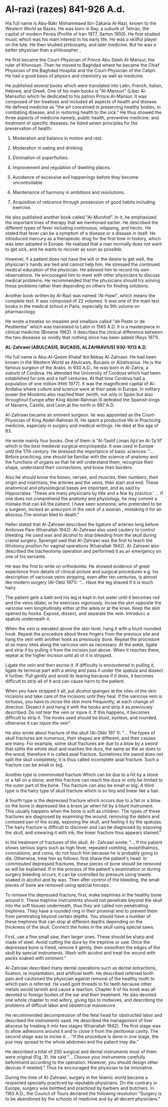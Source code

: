 Al-razi (razes) 841-926 A.d.
============================

His full name is Abu-Bakr Mohammaed Ibn-Zakaria Al-Razi, known to the
Western World as Razes. He was born in Ray, a suburb of Tehran, the
capital of modern Persia (Profile of Iran 1977, Sarton 1950). He first
studied music which was his main interest in his early life. He was a
skillful player on the lute. He then studied philosophy, and later
medicine. But he was a better physician than a philosopher ,

He first became the Court-Physician of Prince Abu Saleh Al-Mansur, the
ruler of Khorosan. Then he moved to Baghdad where he became the Chief
Physician of the Baghdad Hospital and the Court-Physician of the Caliph.
He had a good basis of physics and chemistry as well as medicine.

He published several books which were translated into Latin, French,
Italian, Hebrew, and Greek. One of his main books is "Al-Mansuri" (Liber
Al-Mansofis) which he dedicated to his patron Prince Al-Mansur. It was
composed of ten treatises and included all aspects of health and
disease. He defined medicine as "the art concerned in preserving healthy
bodies, in combating disease, and in restoring health to the sick." He
thus showed the three aspects of medicine namely, public health,
preventive medicine, and treatment of specific diseases. he listed seven
principles for the preservation of health:

1. Moderation and balance in motion and rest.

2. Moderation in eating and drinking.

3. Elimination of superfluities.

4. Improvement and regulation of dwelling places.

5. Avoidance of excessive evil happenings before they become
uncontrollable.

6. Maintenance of harmony in ambitions and resolutions.

7. Acquisition of reticence through possession of good habits including
exercise.

He also published another book called "Al-Murshid". In it, he
emphasized the important lines of therapy that we mentioned earlier. He
described the different types of fever including continuous, relapsing,
and hectic. He stated that fever can be a symptom of a disease or a
disease in itself. He introduced mercury as a therapeutic drug for the
first time in history, which was later adopted in Europe. He realized
that a man normally does not want to get sick, and he wants to recover
as soon as possible.

However, if a patient does not have the will or the desire to get well,
the physician's hands are tied and cannot help him. He stressed the
continued medical education of the physician. He advised him to record
his own observations. He encouraged him to meet with other physicians to
discuss medical problems. He recommended that the physicians should try
solving these problems rather than depending on others for finding
solutions.

Another book written by Al-Razi was named "Al-Hawi", which means the
complete text. It was composed of 22 volumes. It was one of the main
text books in the medical school in Paris, especially its 9th volume on
pharmacology.

He wrote a treatise on measles and smallpox called "de Peste or de
Pestilentia" which was translated to Latin in 1565 A.D. It is a
masterpiece in clinical medicine (Browne 1962). It describes the
clinical difference between the two diseases so vividly that nothing
since has been added (Keys 1971).


**AL-Zahrawi (ABULCASIS, BUCASIS, ALZAHRAVIUS) 930-1013 A.D.**

His full name is Abu-Al-Qasim Khalaf Ibn'Abbas Al-Zahrawi. He had been
known in the Western World as Abulcasis, Bucasis or Alzahravius. He is
the famous surgeon of the Arabs. In 930 A.D., he was born in Al-Zahra, a
suburb of Cordova. He attended the University of Cordova which had been
established for one and a half centuries. At that time Cordova had a
population of one million (Hitti 1977). It was the magnificent capital
of Al- Andalus where culture and science were at their peak in Europe.
In military power the Moslems also reached their zenith, not only in
Spain but also throughout Europe after King Abdel-Rahman III defeated
the Spanish kings of Navarre, Castile, and Leon at the north in 997
A.D.

Al-Zahrawi became an eminent surgeon. lie was appointed as the
Court-Physician of King Abdel-Rahman III. He spent a productive life in
Practicing medicine, especialy in surgery and medical writings. He died
at the age of 83.

He wrote mainly four books. One of them is "Al-Tastif Liman Ajiz'an
Al-Ta'lif' which is the best medieval surgical encyclopedia. It was used
in Europe until the 17th century. He stressed the importance of basic
sciences: "... Before practicing, one should be familiar with the
science of anatomy and the functions of organs so that he will
understand them, recognize their shape, understand their connections,
and know their borders.

Also he should know the bones, nerves, and muscles, their numbers,
their origin and insertions, the arteries and the veins, their start and
end. These anatomical and physiological bases are important, and as said
by Hippocrates: 'These are many physicians by title and a few by
practice.' ... If one does not comprehend the anatomy and physiology, he
may commit a mistake that can kill the patient. I have seen someone, who
pretended to be a surgeon, incised an aneurysm in the neck of a woman ,
mistaking it for an abscess.The woman bled to death."

Heller stated that Al-Zahrawi described the ligature of arteries long
before Ambrose Pare (Khairallah 1942). Al-Zahrawi also used cautery to
control bleeding. He used wax and alcohol to stop bleeding from the
skull during cranial surgery. Sprengel said that Al-Zahrawi was the
first to teach the lithotomy position for vaginal operations (Khairallah
1942). Al-Zahrawi also described the tracheotomy operation and performed
it as an emergency on one of his servants.

He was the first to write on orthodontia. He showed evidence of great
experience from details of clinical picture and surgical procedures e.g.
his description of varicose veins stripping, even after ten centuries,
is almost like modern surgery (Al-Okbi 1971): "... Have the leg shaved
if it is much hairy.

The patient gets a bath and his leg is kept in hot water until it
becomes red and the veins dilate; or he exercises vigorously. Incise the
skin opposite the varicose vein longitudinally either at the ankle or at
the knee. Keep the skin opened by hooks. Expose, dissect, and separate
the vein. Introducc a spatula underneath it.

When the vein is elevated above the skin level, hang it with a blunt
rounded hook. Repeat the procedure about three fingers from the previous
site and hang the vein with another hook as previously done. Repeat the
procedure at as many sites along the varicose vein as necessary. At the
ankle, ligate and strip it by pulling it from the incision just above.
When it reaches there, repeat at the higher incision until all of it is
stripped.

Ligate the vein and then excise it. If difficulty is encountered in
pulling it, ligate its terminal part with a string and pass it under the
spatula and dissect it further. Pull gently and avoid its tearing
because if it does, it becomes difficult to strip all of it and can
cause harm to the patient.

When you have stripped it all, put alcohol spanges at the sites of the
skin incisions and take care of the incisions until they heal. If the
varicose vein is tortuous, you have to incise the skin more frequently,
at each change of direction. Dissect it and hang it with the hooks and
strip it as previously described. Do not tear the vein or injure it. If
this happens, it becomes difficult to strip it. The hooks used should be
blunt, eyeless, and rounded, otherwise it can injure the vein".

He also wrote about fracture of the skull (Al-Okbi 197 1): "... The
types of skull fractures are numerous, their shapes are different, and
their causes are many. For example, some skull fractures are due to a
blow by a sword that splits the whole skull and reaches the dura, the
same as the ax does to the wood, therefore it is called axial fracture.
Sometimes the sword does not split the skull completely, it is thus
called incomplete axial fracture. Such a fracture can be small or big.

Another type is comminuted fracture Which can be due to a hit by a
stone or a fall on a stone; and this fracture can reach the dura or only
be limited to the outer part of the bone. This fracture can also be
small or big. A third type is the hairy type of skull fracture which is
so tiny and linear like a hair.

A fourth type is the depressed fracture which occurs due to a fail or a
blow so the bone is depressed like a brass jar when hit by a blunt
instrument. This usually happens when the bone is soft as children. The
types of these fractures are diagnosed by examining the wound, removing
the debris and contused pan of the scalp, exposing the skull, and
feeling it by the spatulas. The hairy fracture is difficult to discover
and can be diagnosed by exposing the skull, and smearing it with ink;
the linear fracture thus appears stained."

In the treatment of fractures of the skull, Al- Zahrawi wrote: "... If
the patient shows serious signs such as high fever, repeated vomiting,
exophthalmos, convulsions, and coma, do not touch him because he is
probably going to die. Otherwise, treat him as follows: first shave the
patient's head. In comminuted depressed fractures, these pieces of bone
should be removed as will be explained. If in the process of the
patient's examination or during surgery bleeding occurs, it can be
controlled by pressure using towels soaked in alcohol and by wax. Then
after control of the bleeding, the small pieces of bone are removed
using special forceps .

To remove the depressed fracture, first, make trephines in the healthy
bone around it. These trephine instruments should not penetrate beyond
the skull into the soft tissues underneath, thus they are called non
penetrating trephines. They have a rounded ring in their proximal end to
prevent them from penetrating beyond certain depths. You should have a
number of these trephines that can stop at different depths depending on
the thickness of the skull. Connect the holes in the skull using special
saws.

First, use a fine small saw, then larger ones. These should be sharp
and made of steel. Avoid cutting the dura by the trephine or saw. Once
the depressed bone is freed, remove it gently, then smoothen the edges
of the skull by special instruments. Wash with alcohol and treat the
wound with packs soaked with ointment."

Al-Zahrawi described many dental operations such as dental extractions,
fixation, re implantation, and artificial teeth. He described referred
tooth pain and cautioned the physician against removal of the healthy
tooth to which pain is referred. He used gold threads to fix teeth
because other metals would tarnish and cause a reaction. Chapter 6 of
his book was all devoted to foreign bodies of the ear and their
treatment. He also devoted one whole chapter to mid wifery, giving tips
to midwives, and describing the problems of difficult labor and
obstetrical manoeuvre.

He recommended decompression of the fetal head for obstructed labor and
described the instruments used. He described the management of liver
abscess by treating it into two stages (Khairallah 1942). The first
stage was to allow adhesions around it and to close it from the
peritoneal cavity. The second stage was to incise it. ..."If the
procedure is done in one stage, the pus may spread to the whole abdomen
and the patient may die."

He described a total of 200 surgical and dental instruments most of
them were original (Fig. 3). He said "... Choose your instruments
carefully beforehand according to the operation. However, you should
design other devices if needed." Thus he encouraged the physician to be
innovative.

During the time of Al-Zahrawi, surgery in the Islamic world became a
respected specialty practiced by reputable physicians. On the contrary
in Europe, surgery was belittled and practiced by barbers and butchers.
In 1163 A.D., the Council of Tours declared the following resolution
"Surgery is to be abandoned by the schools of medicine and by all decent
physicians."


